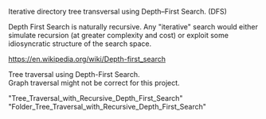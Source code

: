 Iterative directory tree transversal using Depth–First Search. (DFS)

Depth First Search is naturally recursive. Any "iterative" search would either simulate recursion (at greater complexity and cost) or exploit some idiosyncratic structure of the search space.

https://en.wikipedia.org/wiki/Depth-first_search

Tree traversal using Depth-First Search.   
Graph traversal might not be correct for this project.  

"Tree_Traversal_with_Recursive_Depth_First_Search"  
"Folder_Tree_Traversal_with_Recursive_Depth_First_Search"  
